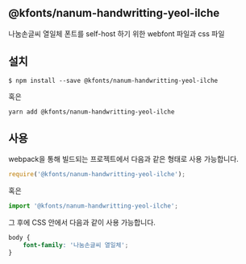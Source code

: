 
@kfonts/nanum-handwritting-yeol-ilche
---------------------

나눔손글씨 열일체 폰트를 self-host 하기 위한 webfont 파일과 css 파일

설치
----

```
$ npm install --save @kfonts/nanum-handwritting-yeol-ilche
```

혹은

```
yarn add @kfonts/nanum-handwritting-yeol-ilche
```

사용
----

webpack을 통해 빌드되는 프로젝트에서 다음과 같은 형태로 사용 가능합니다.

```js
require('@kfonts/nanum-handwritting-yeol-ilche');
```

혹은

```js
import '@kfonts/nanum-handwritting-yeol-ilche';
```

그 후에 CSS 안에서 다음과 같이 사용 가능합니다.

```css
body {
    font-family: '나눔손글씨 열일체';
}
```
